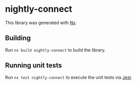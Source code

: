 # nightly-connect

This library was generated with [Nx](https://nx.dev).

## Building

Run `nx build nightly-connect` to build the library.

## Running unit tests

Run `nx test nightly-connect` to execute the unit tests via [Jest](https://jestjs.io).
